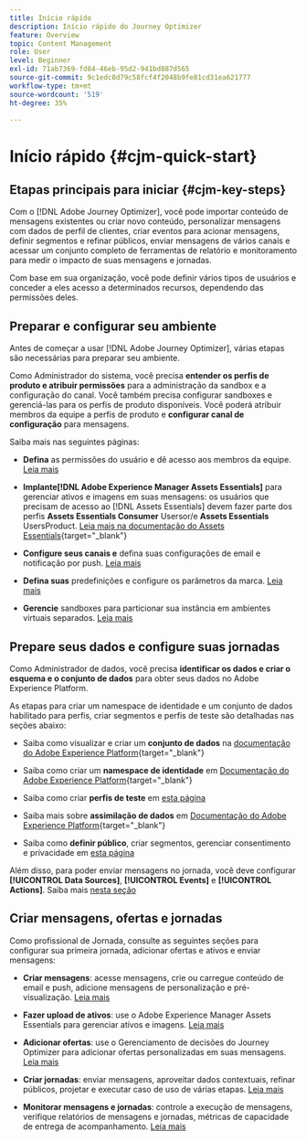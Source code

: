 ```yaml
---
title: Início rápido
description: Início rápido do Journey Optimizer
feature: Overview
topic: Content Management
role: User
level: Beginner
exl-id: 71ab7369-fd84-46eb-95d2-941bd887d565
source-git-commit: 9c1edc8d79c58fcf4f2048b9fe81cd31ea621777
workflow-type: tm+mt
source-wordcount: '519'
ht-degree: 35%

---
```


# Início rápido {#cjm-quick-start}

## Etapas principais para iniciar {#cjm-key-steps}

Com o [!DNL Adobe Journey Optimizer], você pode importar conteúdo de mensagens existentes ou criar novo conteúdo, personalizar mensagens com dados de perfil de clientes, criar eventos para acionar mensagens, definir segmentos e refinar públicos, enviar mensagens de vários canais e acessar um conjunto completo de ferramentas de relatório e monitoramento para medir o impacto de suas mensagens e jornadas.

Com base em sua organização, você pode definir vários tipos de usuários e conceder a eles acesso a determinados recursos, dependendo das permissões deles.

## Preparar e configurar seu ambiente

Antes de começar a usar [!DNL Adobe Journey Optimizer], várias etapas são necessárias para preparar seu ambiente.

Como Administrador do sistema, você precisa **entender os perfis de produto e atribuir permissões** para a administração da sandbox e a configuração do canal. Você também precisa configurar sandboxes e gerenciá-las para os perfis de produto disponíveis.
Você poderá atribuir membros da equipe a perfis de produto e **configurar canal de configuração** para mensagens.

Saiba mais nas seguintes páginas:

* **Defina** as permissões do usuário e dê acesso aos membros da equipe. [Leia mais](../using/administration/permissions.md)

* **Implante[!DNL Adobe Experience Manager Assets Essentials]** para gerenciar ativos e imagens em suas mensagens: os usuários que precisam de acesso ao  [!DNL Assets Essentials] devem fazer parte dos perfis  **Assets Essentials Consumer** Usersor/e  **Assets Essentials** UsersProduct. [Leia mais na documentação do Assets Essentials](https://experienceleague.adobe.com/docs/experience-manager-assets-essentials/help/deploy-administer.html){target=&quot;_blank&quot;}

* **Configure seus canais e** defina suas configurações de email e notificação por push. [Leia mais](../using/configuration/get-started-configuration.md)

* **Defina suas** predefinições e configure os parâmetros da marca. [Leia mais](../using/configuration/message-presets.md)

* **Gerencie** sandboxes para particionar sua instância em ambientes virtuais separados. [Leia mais](../using/administration/sandboxes.md)


## Prepare seus dados e configure suas jornadas

Como Administrador de dados, você precisa **identificar os dados e criar o esquema e o conjunto de dados** para obter seus dados no Adobe Experience Platform.

As etapas para criar um namespace de identidade e um conjunto de dados habilitado para perfis, criar segmentos e perfis de teste são detalhadas nas seções abaixo:

* Saiba como visualizar e criar um **conjunto de dados** na [documentação do Adobe Experience Platform](https://experienceleague.adobe.com/docs/experience-platform/catalog/datasets/user-guide.html?lang=pt-BR){target=&quot;_blank&quot;}

* Saiba como criar um **namespace de identidade** em [Documentação do Adobe Experience Platform](https://experienceleague.adobe.com/docs/experience-platform/identity/namespaces.html#manage-namespaces){target=&quot;_blank&quot;}

* Saiba como criar **perfis de teste** em [esta página](../using/building-journeys/creating-test-profiles.md)

* Saiba mais sobre **assimilação de dados** em [Documentação do Adobe Experience Platform](https://experienceleague.adobe.com/docs/experience-platform/ingestion/home.html?lang=pt-BR){target=&quot;_blank&quot;}

* Saiba como **definir público**, criar segmentos, gerenciar consentimento e privacidade em [esta página](../using/segment/about-segments.md)

Além disso, para poder enviar mensagens no jornada, você deve configurar **[!UICONTROL Data Sources]**, **[!UICONTROL Events]** e **[!UICONTROL Actions]**. Saiba mais [nesta seção](../using/configuration/about-data-sources-events-actions.md)

## Criar mensagens, ofertas e jornadas

Como profissional de Jornada, consulte as seguintes seções para configurar sua primeira jornada, adicionar ofertas e ativos e enviar mensagens:

* **Criar mensagens**: acesse mensagens, crie ou carregue conteúdo de email e push, adicione mensagens de personalização e pré-visualização. [Leia mais](create-message.md)

* **Fazer upload de ativos**: use o Adobe Experience Manager Assets Essentials para gerenciar ativos e imagens. [Leia mais](assets-essentials.md)

* **Adicionar ofertas**: use o Gerenciamento de decisões do Journey Optimizer para adicionar ofertas personalizadas em suas mensagens. [Leia mais](../using/offers/get-started/starting-offer-decisioning.md)

* **Criar jornadas**: enviar mensagens, aproveitar dados contextuais, refinar públicos, projetar e executar caso de uso de várias etapas. [Leia mais](building-journeys/journey.md)

* **Monitorar mensagens e jornadas**: controle a execução de mensagens, verifique relatórios de mensagens e jornadas, métricas de capacidade de entrega de acompanhamento. [Leia mais](message-monitoring.md)
